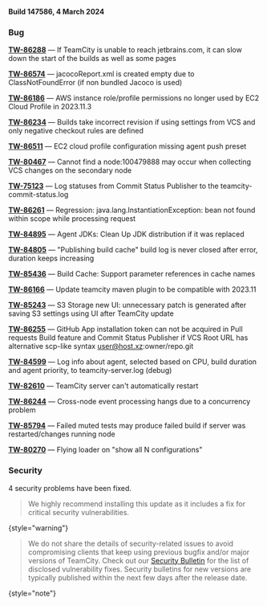 [//]: # (title: TeamCity 2023.11.4 Release Notes)
[//]: # (auxiliary-id: TeamCity 2023.11.4 Release Notes)


**Build 147586, 4 March 2024**


<!--project: TeamCity Fix versions: 2023.11.4  #Fixed #Testing visible to: {All Users} -{Trunk issue}-->


### Bug

**[TW-86288](https://youtrack.jetbrains.com/issue/TW-86288/If-TeamCity-is-unable-to-reach-jetbrains.com-it-can-slow-down-the-start-of-the-builds-as-well-as-some-pages)** — If TeamCity is unable to reach jetbrains.com, it can slow down the start of the builds as well as some pages

**[TW-86574](https://youtrack.jetbrains.com/issue/TW-86574/jacocoReport.xml-is-created-empty-due-to-ClassNotFoundError-if-non-bundled-Jacoco-is-used)** — jacocoReport.xml is created empty due to ClassNotFoundError (if non bundled Jacoco is used)

**[TW-86186](https://youtrack.jetbrains.com/issue/TW-86186/AWS-instance-role-profile-permissions-no-longer-used-by-EC2-Cloud-Profile-in-2023.11.3)** — AWS instance role/profile permissions no longer used by EC2 Cloud Profile in 2023.11.3

**[TW-86234](https://youtrack.jetbrains.com/issue/TW-86234/Builds-take-incorrect-revision-if-using-settings-from-VCS-and-only-negative-checkout-rules-are-defined)** — Builds take incorrect revision if using settings from VCS and only negative checkout rules are defined

**[TW-86511](https://youtrack.jetbrains.com/issue/TW-86511/EC2-cloud-profile-configuration-missing-agent-push-preset)** — EC2 cloud profile configuration missing agent push preset

**[TW-80467](https://youtrack.jetbrains.com/issue/TW-80467/Cannot-find-a-node100479888-may-occur-when-collecting-VCS-changes-on-the-secondary-node)** — Cannot find a node:100479888 may occur when collecting VCS changes on the secondary node

**[TW-75123](https://youtrack.jetbrains.com/issue/TW-75123/Log-statuses-from-Commit-status-publisher-to-the-teamcity-commit-status.log)** — Log statuses from Commit Status Publisher to the teamcity-commit-status.log

**[TW-86261](https://youtrack.jetbrains.com/issue/TW-86261/Regression-java.lang.InstantiationException-bean-bean-not-found-within-scope-while-processing-request-GET-admin)** — Regression: java.lang.InstantiationException: bean not found within scope while processing request

**[TW-84895](https://youtrack.jetbrains.com/issue/TW-84895/Agent-JDKs-Clean-Up-JDK-distribution-if-it-was-replaced)** — Agent JDKs: Clean Up JDK distribution if it was replaced

**[TW-84805](https://youtrack.jetbrains.com/issue/TW-84805/Publishing-build-cache-build-log-is-never-closed-after-error-duration-keeps-increasing)** — "Publishing build cache" build log is never closed after error, duration keeps increasing

**[TW-85436](https://youtrack.jetbrains.com/issue/TW-85436/Build-Cache-Support-parameter-references-in-cache-names)** — Build Cache: Support parameter references in cache names

**[TW-86166](https://youtrack.jetbrains.com/issue/TW-86166/Update-teamcity-maven-plugin-to-be-compatible-with-2023.11)** — Update teamcity maven plugin to be compatible with 2023.11

**[TW-85243](https://youtrack.jetbrains.com/issue/TW-85243/S3-Storage-new-UI-unnecessary-patch-is-generated-after-saving-S3-settings-using-UI-after-TeamCity-update)** — S3 Storage new UI: unnecessary patch is generated after saving S3 settings using UI after TeamCity update

**[TW-86255](https://youtrack.jetbrains.com/issue/TW-86255/GitHub-App-installation-token-can-not-be-acquired-in-Pull-requests-Build-feature-and-Commit-Status-publisher-if-VCS-Root-URL-has)** — GitHub App installation token can not be acquired in Pull requests Build feature and Commit Status Publisher if VCS Root URL has alternative scp-like syntax user@host.xz:owner/repo.git

**[TW-84599](https://youtrack.jetbrains.com/issue/TW-84599/Log-info-about-agent-selected-based-on-CPU-build-duration-and-agent-priority-to-teamcity-server.log-debug)** — Log info about agent, selected based on CPU, build duration and agent priority, to teamcity-server.log (debug)

**[TW-82610](https://youtrack.jetbrains.com/issue/TW-82610/TeamCity-server-cant-automatically-restart)** — TeamCity server can't automatically restart

**[TW-86244](https://youtrack.jetbrains.com/issue/TW-86244/Cross-node-event-processing-hangs-due-to-a-concurrency-problem)** — Cross-node event processing hangs due to a concurrency problem

**[TW-85794](https://youtrack.jetbrains.com/issue/TW-85794/Failed-muted-tests-may-produce-failed-build-if-server-was-restarted-changes-running-node)** — Failed muted tests may produce failed build if server was restarted/changes running node

**[TW-80270](https://youtrack.jetbrains.com/issue/TW-80270/Flying-loader-on-show-all-N-configurations)** — Flying loader on "show all N configurations"



<!--project: TeamCity Fix versions: 2023.11.4  #Fixed #Testing  #{Security Problem}  -{Trunk issue}-->

### Security

4 security problems have been fixed.

> We highly recommend installing this update as it includes a fix for critical security vulnerabilities.
>
{style="warning"}

> We do not share the details of security-related issues to avoid compromising clients that keep using previous bugfix and/or major versions of TeamCity. Check out our [Security Bulletin](https://www.jetbrains.com/privacy-security/issues-fixed/?product=TeamCity&version=2023.11) for the list of disclosed vulnerability fixes. Security bulletins for new versions are typically published within the next few days after the release date.
>
{style="note"}

